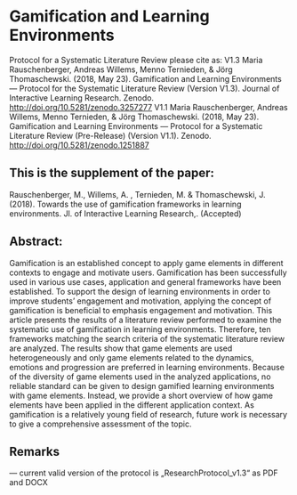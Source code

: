 # Gamification and Learning Environments 
Protocol for a Systematic Literature Review please cite as:
V1.3 Maria Rauschenberger, Andreas Willems, Menno Ternieden, & Jörg Thomaschewski. (2018, May 23). Gamification and Learning Environments — Protocol for the Systematic Literature Review (Version V1.3). Journal of Interactive Learning Research. Zenodo. http://doi.org/10.5281/zenodo.3257277
V1.1 Maria Rauschenberger, Andreas Willems, Menno Ternieden, & Jörg Thomaschewski. (2018, May 23). Gamification and Learning Environments — Protocol for a Systematic Literature Review (Pre-Release) (Version V1.1). Zenodo. http://doi.org/10.5281/zenodo.1251887

## This is the supplement of the paper: 
Rauschenberger, M., Willems, A. , Ternieden, M. &amp; Thomaschewski, J. (2018). Towards the use of gamification frameworks in learning environments. Jl. of Interactive Learning Research,. (Accepted)

## Abstract:

Gamification is an established concept to apply game elements in different contexts to engage and motivate users. Gamification has been successfully used in various use cases, application and general frameworks have been established. To support the design of learning environments in order to improve students’ engagement and motivation, applying the concept of gamification is beneficial to emphasis engagement and motivation. This article presents the results of a literature review performed to examine the systematic use of gamification in learning environments. Therefore, ten frameworks matching the search criteria of the systematic literature review are analyzed. The results show that game elements are used heterogeneously and only game elements related to the dynamics, emotions and progression are preferred in learning environments. Because of the diversity of game elements used in the analyzed applications, no reliable standard can be given to design gamified learning environments with game elements. Instead, we provide a short overview of how game elements have been applied in the different application context. As gamification is a relatively young field of research, future work is necessary to give a comprehensive assessment of the topic.

## Remarks  
— current valid version of the protocol is „ResearchProtocol_v1.3“ as PDF and DOCX

